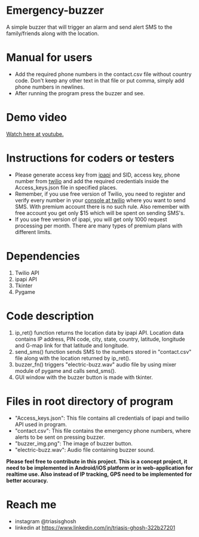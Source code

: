 # Emergency-buzzer
A simple buzzer that will trigger an alarm and send alert SMS to the family/friends along with the location.

# Manual for users
* Add the required phone numbers in the contact.csv file without country code.
  Don't keep any other text in that file or put comma, simply add phone numbers in newlines.
* After running the program press the buzzer and see.

# Demo video
[Watch here at youtube.](https://youtu.be/DMuC8KJ_W48)

# Instructions for coders or testers
* Please generate access key from [ipapi](https://ipapi.com/) and SID, access key, phone number from [twilio](https://www.twilio.com/) and add the required credentials inside the    Access_keys.json file in specified places.
* Remember, if you use free version of Twilio, you need to register and verify every number in your [console at twilio](https://console.twilio.com)
  where you want to send SMS. With premium account there is no such rule. Also remember with free account you get only $15 which will be
  spent on sending SMS's.
* If you use free version of ipapi, you will get only 1000 request processing per month. There are many types of premium plans with different limits.

# Dependencies
1. Twilio API
2. ipapi API
3. Tkinter
4. Pygame

# Code description
1. ip_ret() function returns the location data by ipapi API. Location data contains IP address, PIN code, city,
   state, country, latitude, longitude and G-map link for that latitude and longitude.
2. send_sms() function sends SMS to the numbers stored in "contact.csv" file along with the location returned by ip_ret().
3. buzzer_fn() triggers "electric-buzz.wav" audio file by using mixer module of pygame and calls send_sms().
4. GUI window with the buzzer button is made with tkinter.

# Files in root directory of program
* "Access_keys.json": This file contains all credentials of ipapi and twilio API used in program.
* "contact.csv": This file contains the emergency phone numbers, where alerts to be sent on pressing buzzer.
* "buzzer_img.png": The image of buzzer button.
* "electric-buzz.wav": Audio file containing buzzer sound.

**Please feel free to contribute in this project. This is a concept project, it need to be implemented in Android/iOS platform or
in web-application for realtime use. Also instead of IP tracking, GPS need to be implemented for better accuracy.** 

# Reach me
* instagram @triasisghosh
* linkedin at https://www.linkedin.com/in/triasis-ghosh-322b27201
